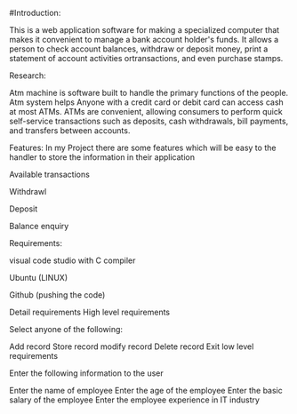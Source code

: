 #Introduction:


This is a web application software for making a specialized computer that makes it convenient to manage a bank account holder's funds. It allows a person to check account 
balances, withdraw or deposit money, print a statement of account activities ortransactions, and even purchase stamps.





Research:

Atm machine is software built to handle the primary  functions of the people. Atm system helps Anyone with a credit card or debit card can access cash at most ATMs. ATMs are convenient, allowing consumers to perform quick self-service transactions such as deposits, cash withdrawals, bill payments, and transfers between accounts.






Features:
In my Project there are some features which will be easy to the handler to 
store the information in their application





Available transactions


Withdrawl

Deposit

Balance enquiry

Requirements:

visual code studio with C compiler

Ubuntu (LINUX)

Github (pushing the code)

Detail requirements
High level requirements

Select anyone of the following:

Add record
Store record
modify record
Delete record
Exit
low level requirements

Enter the following information to the user

Enter the name of employee
Enter the age of the employee
Enter the basic salary of the employee
Enter the employee experience in IT industry


